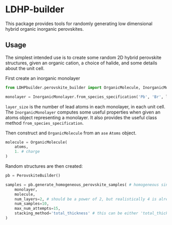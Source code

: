 # LDHP-builder

This package provides tools for randomly generating low dimensional hybrid organic inorganic perovskites. 

## Usage

The simplest intended use is to create some random 2D hybrid perovskite structures, given an organic cation, a choice of halide, and some details about the unit cell.

First create an inorganic monolayer

```python
from LDHPbuilder.perovskite_builder import OrganicMolecule, InorganicMonolayer, PerovskiteBuilder

monolayer = InorganicMonolayer.from_species_specification('Pb', 'Br', layer_size=2)
```
`layer_size` is the number of lead atoms in each monolayer, in each unit cell. The `InorganicMonolayer` computes some useful properties when given an atoms object representing a monolayer. It also provides the useful class method `from_species_specification`.  

Then construct and `OrganicMolecule` from an `ase` `Atoms` object.

```python
molecule = OrganicMolecule(
    atoms,
    1. # charge
)
```

Random structures are then created:
```python
pb = PerovskiteBuilder()

samples = pb.generate_homogeneous_perovskite_samples( # homogeneous since just one kind of molecule
    monolayer, 
    molecule, 
    num_layers=2, # should be a power of 2, but realistically 4 is already too big
    num_samples=10, 
    max_num_attempts=15, 
    stacking_method='total_thickness' # this can be either 'total_thickness' or 'half_thickness'. use half_thickness for long thin +1 molecules
)
```

